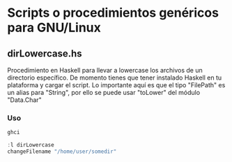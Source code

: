 # Scripts o procedimientos genéricos para GNU/Linux

## dirLowercase.hs

Procedimiento en Haskell para llevar a lowercase los archivos de un directorio específico. De momento tienes que tener instalado Haskell en tu plataforma y cargar el script.
Lo importante aquí es que el tipo "FilePath" es un alias para "String", por ello se puede usar "toLower" del módulo "Data.Char"

### Uso 

```bash
ghci
```

```haskell
:l dirLowercase
changeFilename "/home/user/somedir"
```
